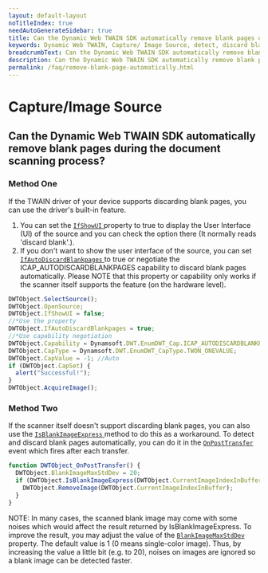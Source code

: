 ```yaml
---
layout: default-layout
noTitleIndex: true
needAutoGenerateSidebar: true
title: Can the Dynamic Web TWAIN SDK automatically remove blank pages during the document scanning process?
keywords: Dynamic Web TWAIN, Capture/ Image Source, detect, discard blank pages
breadcrumbText: Can the Dynamic Web TWAIN SDK automatically remove blank pages during the document scanning process?
description: Can the Dynamic Web TWAIN SDK automatically remove blank pages during the document scanning process?
permalink: /faq/remove-blank-page-automatically.html
---
```


# Capture/Image Source

## Can the Dynamic Web TWAIN SDK automatically remove blank pages during the document scanning process?

### Method One

If the TWAIN driver of your device supports discarding blank pages, you can use the driver's built-in feature.

1. You can set the [ `IfShowUI` ]({{site.info}}api/WebTwain_Acquire.html#ifshowui) property to true to display the User Interface (UI) of the source and you can check the option there (It normally reads 'discard blank'.).
2. If you don't want to show the user interface of the source, you can set [ `IfAutoDiscardBlankpages` ]({{site.info}}api/WebTwain_Acquire.html#ifautodiscardblankpages) to true or negotiate the ICAP_AUTODISCARDBLANKPAGES capability to discard blank pages automatically. Please NOTE that this property or capability only works if the scanner itself supports the feature (on the hardware level).

```javascript
DWTObject.SelectSource();
DWTObject.OpenSource;
DWTObject.IfShowUI = false;
//*Use the property
DWTObject.IfAutoDiscardBlankpages = true;
//*Use capability negotiation
DWTObject.Capability = Dynamsoft.DWT.EnumDWT_Cap.ICAP_AUTODISCARDBLANKPAGES;
DWTObject.CapType = Dynamsoft.DWT.EnumDWT_CapType.TWON_ONEVALUE;
DWTObject.CapValue = -1; //Auto
if (DWTObject.CapSet) {
  alert("Successful!");
}
DWTObject.AcquireImage();
```

### Method Two

If the scanner itself doesn't support discarding blank pages, you can also use the [ `IsBlankImageExpress` ]({{site.info}}api/WebTwain_Buffer.html#isblankimageexpress) method to do this as a workaround. To detect and discard blank pages automatically, you can do it in the [ `OnPostTransfer` ]({{site.info}}api/WebTwain_Acquire.html#onposttransfer) event which fires after each transfer.

```javascript
function DWTObject_OnPostTransfer() {
  DWTObject.BlankImageMaxStdDev = 20;
  if (DWTObject.IsBlankImageExpress(DWTObject.CurrentImageIndexInBuffer)) {
    DWTObject.RemoveImage(DWTObject.CurrentImageIndexInBuffer);
  }
}
```

NOTE: In many cases, the scanned blank image may come with some noises which would affect the result returned by IsBlankImageExpress. To improve the result, you may adjust the value of the [ `BlankImageMaxStdDev` ]({{site.info}}api/WebTwain_Buffer.html#blankimagemaxstddev) property. The default value is 1 (0 means single-color image). Thus, by increasing the value a little bit (e.g. to 20), noises on images are ignored so a blank image can be detected faster.
